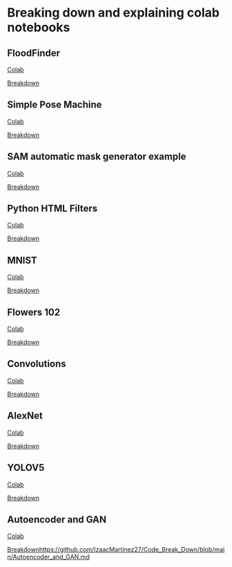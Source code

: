 # Breaking down and explaining colab notebooks
## FloodFinder
[Colab](https://colab.research.google.com/drive/1TlSuYayS8LNyqHiV5POC6rnd5XCmSOK2#scrollTo=Ld3nE_Pcf31J)

[Breakdown](https://github.com/IzaacMartinez27/Code_Break_Down/blob/main/FloodFinderCode.md)

## Simple Pose Machine
[Colab](https://colab.research.google.com/drive/1_UlUX5WZyXj_b0eiHYmX6d88smFKaC_-#scrollTo=6x99e0aEY_d6)

[Breakdown](https://github.com/IzaacMartinez27/Code_Break_Down/blob/main/PoseCode.md)
## SAM  automatic mask generator example
[Colab](https://colab.research.google.com/drive/1-T1o1eeMplSQcJ1qoKO_ksWrSD0JcGFB)

[Breakdown](https://github.com/IzaacMartinez27/Code_Break_Down/blob/main/SamCode.md)
## Python HTML Filters
[Colab](https://colab.research.google.com/drive/1vWlB8JLsUeKJ61xjQwCXbqnTljoDnCkK)

[Breakdown](https://github.com/IzaacMartinez27/Code_Break_Down/blob/main/HTML_Filters.md)
## MNIST
[Colab](https://colab.research.google.com/drive/1cZRQuVMSg-2ZQOFXFTL7ZbG6ENujSwi3)

[Breakdown](https://github.com/IzaacMartinez27/Code_Break_Down/blob/main/MNIST.md)
## Flowers 102
[Colab](https://colab.research.google.com/drive/16HedzSf1fq27srG3X5ao--RDyldFRLXz)

[Breakdown](https://github.com/IzaacMartinez27/Code_Break_Down/blob/main/Flowers.md)
## Convolutions 
[Colab](https://colab.research.google.com/drive/1HbX_oJD8Y8bosFzRWbrVdpNyBxR-oy5B)

[Breakdown](https://github.com/IzaacMartinez27/Code_Break_Down/blob/main/Convolutions.md)
## AlexNet
[Colab](https://colab.research.google.com/drive/1UgiwZ3AMFy8ofFEdwMRatCpLesUry2Ws)

[Breakdown](https://github.com/IzaacMartinez27/Code_Break_Down/blob/main/AlexNet.md)
## YOLOV5
[Colab](https://colab.research.google.com/drive/1ZZKzG1U5GiA2zmeMGNb8QCYPPAqfnFTB)

[Breakdown](https://github.com/IzaacMartinez27/Code_Break_Down/blob/main/YoloV5.md)
## Autoencoder and GAN
[Colab](https://colab.research.google.com/drive/1COHn2_AAdGlcGGSfv_0LtBMlFk9dI7X2)

[Breakdown](https://github.com/IzaacMartinez27/Code_Break_Down/blob/main/Autoencoder_and_GAN.md)https://github.com/IzaacMartinez27/Code_Break_Down/blob/main/Autoencoder_and_GAN.md
##




